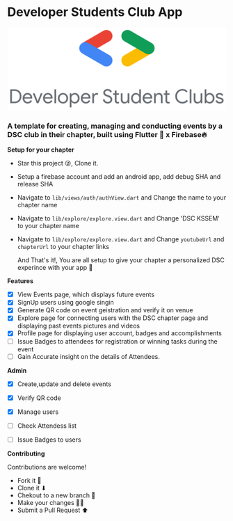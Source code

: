 # Developer Students Club App

![DSC](/assets/dsc.png)

### A template for creating, managing and conducting events by a DSC club in their chapter, built using Flutter 💙 x Firebase🔥

**Setup for your chapter**

- Star this project 😜, Clone it.
- Setup a firebase account and add an android app, add debug SHA and release SHA
- Navigate to `lib/views/auth/authView.dart` and Change the name to your chapter name
- Navigate to `lib/explore/explore.view.dart` and Change 'DSC KSSEM' to your chapter name
- Navigate to `lib/explore/explore.view.dart` and Change `youtubeUrl` and `chapterUrl` to your chapter links

  And That's it!, You are all setup to give your chapter a personalized DSC experince with your app 🚀

**Features**

- [x] View Events page, which displays future events
- [x] SignUp users using google singin
- [x] Generate QR code on event geistration and verify it on venue
- [x] Explore page for connecting users with the DSC chapter page and displaying past events pictures and videos
- [x] Profile page for displaying user account, badges and accomplishments
- [ ] Issue Badges to attendees for registration or winning tasks during the event
- [ ] Gain Accurate insight on the details of Attendees.

**Admin**

- [x] Create,update and delete events
- [x] Verify QR code
- [x] Manage users
- [ ] Check Attendess list
- [ ] Issue Badges to users


**Contributing**

Contributions are welcome! 

* Fork it 🍴
* Clone it ⬇
* Chekout to a new branch 🔀
* Make your changes 👩‍💻
* Submit a Pull Request ⬆
